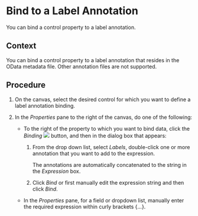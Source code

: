 <!-- loio34c5841f3e0043ecbde7429f0f2918d2 -->

# Bind to a Label Annotation

You can bind a control property to a label annotation.



## Context

You can bind a control property to a label annotation that resides in the OData metadata file. Other annotation files are not supported.



## Procedure

1.  On the canvas, select the desired control for which you want to define a label annotation binding.

2.  In the *Properties* pane to the right of the canvas, do one of the following:

    -   To the right of the property to which you want to bind data, click the *Binding* ![](images/data_binding_button_852457c.jpg) button, and then in the dialog box that appears:
        1.  From the drop down list, select *Labels*, double-click one or more annotation that you want to add to the expression.

            The annotations are automatically concatenated to the string in the *Expression* box.

        2.  Click *Bind* or first manually edit the expression string and then click *Bind*.


    -   In the *Properties* pane, for a field or dropdown list, manually enter the required expression within curly brackets \{...\}.



